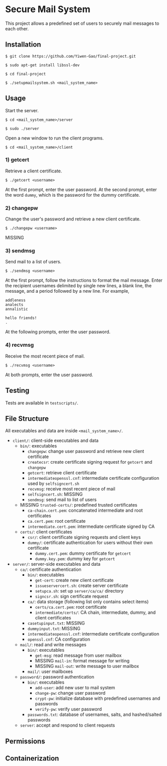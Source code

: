 # Secure Mail System
This project allows a predefined set of users to securely mail messages to each other.

## Installation
`$ git clone https://github.com/Yiwen-Gao/final-project.git`

`$ sudo apt-get install libssl-dev`

`$ cd final-project`

`$ ./setupmailsystem.sh <mail_system_name>`

## Usage
Start the server.

`$ cd <mail_system_name>/server`

`$ sudo ./server`

Open a new window to run the client programs.

`$ cd <mail_system_name>/client`

### 1) getcert
Retrieve a client certificate.

`$ ./getcert <username>`

At the first prompt, enter the user password. At the second prompt, enter the word `dummy`, which is the password for the dummy certificate.

### 2) changepw
Change the user's password and retrieve a new client certificate.

`$ ./changepw <username>`

MISSING

### 3) sendmsg
Send mail to a list of users.

`$ ./sendmsg <username>`

At the first prompt, follow the instructions to format the mail message. Enter the recipient usernames delimited by single new lines, a blank line, the message, and a period followed by a new line. For example,

```
addleness
analects
annalistic

hello friends!
.
```

At the following prompts, enter the user password.

### 4) recvmsg
Receive the most recent piece of mail.

`$ ./recvmsg <username>`

At both prompts, enter the user password.

## Testing
Tests are available in `testscripts/`.

## File Structure
All executables and data are inside `<mail_system_name>/`.

- `client/`: client-side executables and data
  - `bin/`: executables
    - `changepw`: change user password and retrieve new client certificate
    - `createcsr`: create certificate signing request for `getcert` and `changepw`
    - `getcert`: retrieve client certificate
    - `intermediateopenssl.cnf`: intermediate certificate configuration used by `selfsigncert.sh`
    - `recvmsg`: receive most recent piece of mail
    - `selfsigncert.sh`: MISSING
    - `sendmsg`: send mail to list of users
  - MISSING `trusted-certs/`: predefined trusted certificates
    - `ca-chain.cert.pem`: concatenated intermediate and root certificates 
    - `ca.cert.pem`: root certificate
    - `intermediate.cert.pem`: intermediate certificate signed by CA 
  - `certs/`: client certificates
    - `csr/`: client certificate signing requests and client keys
    - `dummy/`: certificate authentication for users without their own certificate
      - `dummy.cert.pem`: dummy certificate for `getcert` 
      - `dummy.key.pem`: dummy key for `getcert`
- `server/`: server-side executables and data
  - `ca/`: certificate authentication
      - `bin/`: executables
        - `get-cert`: create new client certificate
        - `issueservercert.sh`: create server certificate
        - `setupca.sh`: set up `server/ca/ca/` directory
        - `signcsr.sh`: sign certificate request
    - `ca/`: data storage (following list only contains select items)
        - `certs/ca.cert.pem`: root certificate
        - `intermediate/certs/`: CA chain, intermediate, dummy, and client certificates
    - `casetupinput.txt`: MISSING
    - `dummyinput.txt`: MISSING
    - `intermediateopenssl.cnf`: intermediate certificate configuration
    - `openssl.cnf`: CA configuration
  - `mail/`: read and write messages
    - `bin/`: executables
      - `get-msg`: read message from user mailbox
      - MISSING `mail-in`: format message for writing
      - MISSING `mail-out`: write message to user mailbox
    - `mail/`: user mailboxes
  - `password/`: password authentication
    - `bin/`: executables
      - `add-user`: add new user to mail system
      - `change-pw`: change user password
      - `crypt-pw`: initialize database with predefined usernames and passwords 
      - `verify-pw`: verify user password
    - `passwords.txt`: database of usernames, salts, and hashed/salted passwords
  - `server`: accept and respond to client requests

## Permissions

## Containerization

